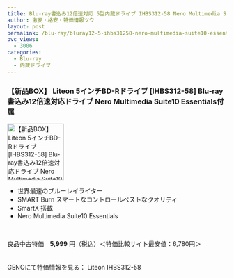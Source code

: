 ```yaml
---
title: Blu-ray書込み12倍速対応 5型内蔵ドライブ IHBS312-58 Nero Multimedia Suite10 Essentials付属 特価5,999円！
author: 激安・格安・特価情報ツウ
layout: post
permalink: /blu-ray/bluray12-5-ihbs31258-nero-multimedia-suite10-essentials-5999.html
pvc_views:
  - 3006
categories:
  - Blu-ray
  - 内蔵ドライブ
---
```

### 【新品BOX】 Liteon 5インチBD-Rドライブ [IHBS312-58] Blu-ray書込み12倍速対応ドライブ Nero Multimedia Suite10 Essentials付属

<div class="img-bg2 img_L">
  <img border="0" alt="【新品BOX】 Liteon 5インチBD-Rドライブ [IHBS312-58] Blu-ray書込み12倍速対応ドライブ Nero Multimedia Suite10 Essentials付属" src="http://i0.wp.com/geno.co.jp/Goods/ImgGA12028080_M.jpg?w=130"width="130" data-recalc-dims="1" /><br /> <img border="0" src="http://i1.wp.com/www10.a8.net/0.gif?resize=1%2C1" alt="" data-recalc-dims="1" />
</div>

<!--more-->

  * 世界最速のブルーレイライター
  * SMART Burn スマートなコントロールベストなクオリティ
  * SmartX 搭載
  * Nero Multimedia Suite10 Essentials

<br clear="all" /> 

良品中古特価　<span class="tokka-price"><strong>5,999</strong></span> 円（税込）＜特価比較サイト最安値：6,780円＞

　  
GENOにて特価情報を見る： <span class="fs150p">Liteon IHBS312-58</span>